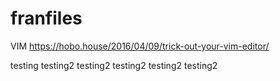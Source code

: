 # franfiles

VIM 
https://hobo.house/2016/04/09/trick-out-your-vim-editor/




testing
testing2
testing2
testing2
testing2
testing2
